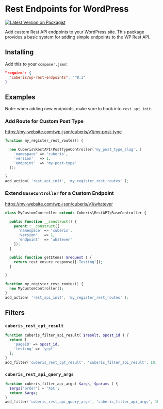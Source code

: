# Rest Endpoints for WordPress

[![Latest Version on Packagist](https://img.shields.io/packagist/v/cuberis/wp-rest-endpoints.svg?style=flat-square)](https://packagist.org/packages/cuberis/wp-rest-endpoints)

Add custom Rest API endpoints to your WordPress site. This package provides a basic system for adding simple endpoints to the WP Rest API.

## Installing

Add this to your `composer.json`:

```json
"require": {
  "cuberis/wp-rest-endpoints": "^0.1"
}
```

## Examples

Note: when adding new endpoints, make sure to hook into `rest_api_init`.

### Add Route for Custom Post Type

https://my-website.com/wp-json/cuberis/v1/my-post-type

```php
function my_register_rest_routes() {

  new Cuberis\RestAPI\PostTypeController('my_post_type_slug', [
    'namespace' => 'cuberis',
    'version'   => 1,
    'endpoint'  => 'my-post-type'
  ]);

}
add_action( 'rest_api_init', 'my_register_rest_routes' );
```

### Extend `BaseController` for a Custom Endpoint

https://my-website.com/wp-json/cuberis/v1/whatever

```php
class MyCustomController extends Cuberis\RestAPI\BaseController {

  public function __construct() {
    parent::__construct([
      'namespace' => 'cuberis',
      'version'   => 1,
      'endpoint'  => 'whatever'
    ]);
  }

  public function getItems( $request ) {
    return rest_ensure_response(['Testing']);
  }

}

function my_register_rest_routes() {
  new MyCustomController();
}
add_action( 'rest_api_init', 'my_register_rest_routes' );
```

## Filters

### `cuberis_rest_cpt_result`

```php
function cuberis_filter_api_result( $result, $post_id ) {
  return [
    'pageID' => $post_id,
    'testing' => 'yep!'
  ];
}
add_filter('cuberis_rest_cpt_result', 'cuberis_filter_api_result', 10, 2);
```

### `cuberis_rest_api_query_args`

```php
function cuberis_filter_api_args( $args, $params ) {
  $args['order'] = 'ASC';
  return $args;
}
add_filter('cuberis_rest_api_query_args', 'cuberis_filter_api_args', 10, 2);
```